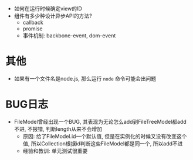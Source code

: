 - 如何在运行时候确定view的ID
- 组件有多少种设计异步API的方法?
    - callback
    - promise
    - 事件机制: backbone-event, dom-event

# 其他
- 如果有一个文件名是node.js, 那么运行 `node` 命令可能会出问题

# BUG日志
- FileModel曾经出现一个BUG, 其表现为无论怎么add到FileTreeModel都add不进, 不报错, 判断length从来不会增加
    - 原因: 给了FileModel.id一个默认值, 但是在实例化的时候又没有改变这个值, 所以Collection根据id判断这些FileModel都是同一个, 所以add不进
    - 经验和教训: 单元测试很重要
